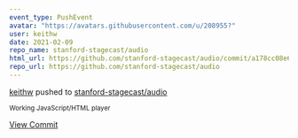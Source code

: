 ```yaml
---
event_type: PushEvent
avatar: "https://avatars.githubusercontent.com/u/208955?"
user: keithw
date: 2021-02-09
repo_name: stanford-stagecast/audio
html_url: https://github.com/stanford-stagecast/audio/commit/a178cc08e6275ac2a458a2b7fff015613080f071
repo_url: https://github.com/stanford-stagecast/audio
---
```


<a href='https://github.com/keithw' target='_blank'>keithw</a> pushed to <a href='https://github.com/stanford-stagecast/audio' target='_blank'>stanford-stagecast/audio</a>

<small>Working JavaScript/HTML player</small>

<a href='https://github.com/stanford-stagecast/audio/commit/a178cc08e6275ac2a458a2b7fff015613080f071' target='_blank'>View Commit</a>